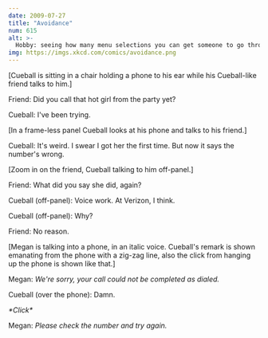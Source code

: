```yaml
---
date: 2009-07-27
title: "Avoidance"
num: 615
alt: >-
  Hobby: seeing how many menu selections you can get someone to go through before they realize you're not an automated system and/or hang up.
img: https://imgs.xkcd.com/comics/avoidance.png
---
```

[Cueball is sitting in a chair holding a phone to his ear while his Cueball-like friend talks to him.]

Friend: Did you call that hot girl from the party yet?

Cueball: I've been trying.

[In a frame-less panel Cueball looks at his phone and talks to his friend.]

Cueball: It's weird. I swear I got her the first time. But now it says the number's wrong.

[Zoom in on the friend, Cueball talking to him off-panel.]

Friend: What did you say she did, again?

Cueball (off-panel): Voice work. At Verizon, I think.

Cueball (off-panel): Why?

Friend: No reason.

[Megan is talking into a phone, in an italic voice. Cueball's remark is shown emanating from the phone with a zig-zag line, also the click from hanging up the phone is shown like that.]

Megan: *We're sorry, your call could not be completed as dialed.*

Cueball (over the phone): Damn.

*\*Click\**

Megan: *Please check the number and try again.*